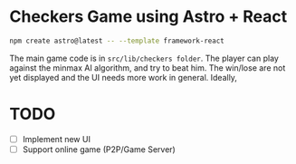 # Checkers Game using Astro + React

```sh
npm create astro@latest -- --template framework-react
```

The main game code is in `src/lib/checkers folder`. The player can play against the minmax AI algorithm, and try to beat him. The win/lose are not yet displayed and the UI needs more work in general. Ideally,

# TODO
- [ ] Implement new UI
- [ ] Support online game (P2P/Game Server)
